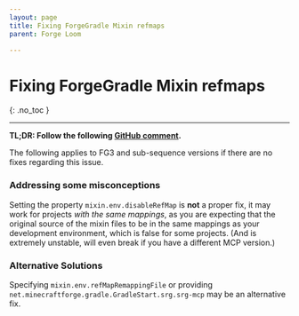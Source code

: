 ```yaml
---
layout: page
title: Fixing ForgeGradle Mixin refmaps
parent: Forge Loom

---
```


# Fixing ForgeGradle Mixin refmaps

{: .no_toc }

---

**TL;DR: Follow the following [GitHub comment](https://github.com/SpongePowered/Mixin/issues/462#issuecomment-791370319).**

The following applies to FG3 and sub-sequence versions if there are no fixes regarding this issue.

### Addressing some misconceptions

Setting the property `mixin.env.disableRefMap` is **not** a proper fix, it may work for projects *with the same mappings*, as you are expecting that the original source of the mixin files to be in the same mappings as your development environment, which is false for some projects. (And is extremely unstable, will even break if you have a different MCP version.)

### Alternative Solutions

Specifying `mixin.env.refMapRemappingFile` or providing `net.minecraftforge.gradle.GradleStart.srg.srg-mcp` may be an alternative fix.

